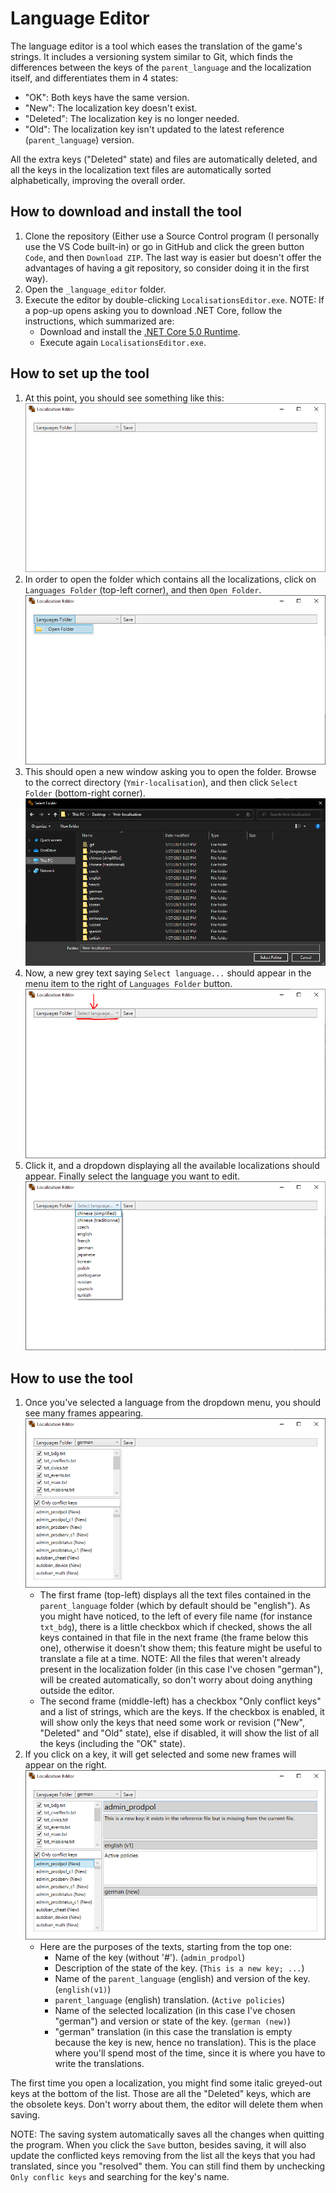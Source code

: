 # Language Editor

The language editor is a tool which eases the translation of the game's strings. It includes a versioning system similar to Git, which finds the differences between the keys of the `parent_language` and the localization itself, and differentiates them in 4 states:  
- "OK": Both keys have the same version.
- "New": The localization key doesn't exist.
- "Deleted": The localization key is no longer needed.
- "Old": The localization key isn't updated to the latest reference (`parent_language`) version.

All the extra keys ("Deleted" state) and files are automatically deleted, and all the keys in the localization text files are automatically sorted alphabetically, improving the overall order.

##  How to download and install the tool

1) Clone the repository (Either use a Source Control program (I personally use the VS Code built-in) or go in GitHub and click the green button `Code`, and then `Download ZIP`. The last way is easier but doesn't offer the advantages of having a git repository, so consider doing it in the first way).
2) Open the `_language_editor` folder.
3) Execute the editor by double-clicking `LocalisationsEditor.exe`. NOTE: If a pop-up opens asking you to download .NET Core, follow the instructions, which summarized are:
   - Download and install the [.NET Core 5.0 Runtime](https://dotnet.microsoft.com/download/dotnet/current/runtime).
   - Execute again `LocalisationsEditor.exe`.

##  How to set up the tool

1) At this point, you should see something like this: ![Base Image](images/1.png)
2) In order to open the folder which contains all the localizations, click on `Languages Folder` (top-left corner), and then `Open Folder`. ![Language Folder Image](images/2.png)
3) This should open a new window asking you to open the folder. Browse to the correct directory (`Ymir-localisation`), and then click `Select Folder` (bottom-right corner). ![Select Folder Image](images/3.png)
4) Now, a new grey text saying `Select language...` should appear in the menu item to the right of `Languages Folder` button. ![Select Language Image](images/4.png)
5) Click it, and a dropdown displaying all the available localizations should appear. Finally select the language you want to edit. ![Localizations Dropdown Image](images/5.png)

##  How to use the tool

1) Once you've selected a language from the dropdown menu, you should see many frames appearing. ![Text Files and Keys Image](images/6.png)
   - The first frame (top-left) displays all the text files contained in the `parent_language` folder (which by default should be "english"). As you might have noticed, to the left of every file name (for instance `txt_bdg`), there is a little checkbox which if checked, shows the all keys contained in that file in the next frame (the frame below this one), otherwise it doesn't show them; this feature might be useful to translate a file at a time. NOTE: All the files that weren't already present in the localization folder (in this case I've chosen "german"), will be created automatically, so don't worry about doing anything outside the editor.
   - The second frame (middle-left) has a checkbox "Only conflict keys" and a list of strings, which are the keys. If the checkbox is enabled, it will show only the keys that need some work or revision ("New", "Deleted" and "Old" state), else if disabled, it will show the list of all the keys (including the "OK" state). 
2) If you click on a key, it will get selected and some new frames will appear on the right. ![Full Image](images/7.png)
   - Here are the purposes of the texts, starting from the top one:
     - Name of the key (without '#'). (`admin_prodpol`)
     - Description of the state of the key. (`This is a new key; ...`)
     - Name of the `parent_language` (english) and version of the key. (`english(v1)`)
     - `parent_language` (english) translation. (`Active policies`)
     - Name of the selected localization (in this case I've chosen "german") and version or state of the key. (`german (new)`)
     - "german" translation (in this case the translation is empty because the key is new, hence no translation). This is the place where you'll spend most of the time, since it is where you have to write the translations.

The first time you open a localization, you might find some italic greyed-out keys at the bottom of the list. Those are all the "Deleted" keys, which are the obsolete keys. Don't worry about them, the editor will delete them when saving.


NOTE: The saving system automatically saves all the changes when quitting the program. When you click the `Save` button, besides saving, it will also update the conflicted keys removing from the list all the keys that you had translated, since you "resolved" them. You can still find them by unchecking `Only conflic keys` and searching for the key's name.